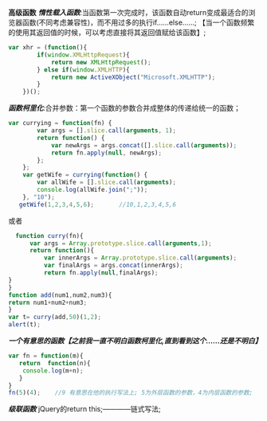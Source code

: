 **高级函数**
***惰性载入函数***:当函数第一次完成时，该函数自动return变成最适合的浏览器函数(不同考虑兼容性)，而不用过多的执行if……else……;
【当一个函数频繁的使用其返回值的时候，可以考虑直接将其返回值赋给该函数】;
```js
var xhr = (function(){
        if(window.XMLHttpRequest){
            return new XMLHttpRequest();
        } else if(window.XMLHTTP){
            return new ActiveXObject("Microsoft.XMLHTTP");
        }
    })();

```


***函数柯里化***:合并参数：第一个函数的参数合并成整体的传递给统一的函数；
```js
var currying = function(fn) {
        var args = [].slice.call(arguments, 1);
        return function() {
            var newArgs = args.concat([].slice.call(arguments));
            return fn.apply(null, newArgs);
        };
    };
    var getWife = currying(function() {
        var allWife = [].slice.call(arguments);
        console.log(allWife.join(";"));
    }, "10");
   getWife(1,2,3,4,5,6);       //10,1,2,3,4,5,6
```
或者
```js
  function curry(fn){
      var args = Array.prototype.slice.call(arguments,1);
      return function(){
          var innerArgs = Array.prototype.slice.call(arguments);
          var finalArgs = args.concat(innerArgs);
          return fn.apply(null,finalArgs);
}
}
function add(num1,num2,num3){
return num1+num2+num3;
}
var t= curry(add,50)(1,2);
alert(t);
```



***一个有意思的函数【之前我一直不明白函数柯里化,直到看到这个……还是不明白】***
```js
var fn = function(m){
   return  function(n){
    console.log(m+n);
   }
}
fn(5)(4);    //9 有意思在他的执行写法上; 5为外层函数的参数，4为内层函数的参数;


```

***级联函数***
  jQuery的return this;————链式写法;